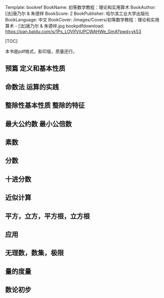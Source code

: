 Template: bookref
BookName: 初等数学教程：理论和实用算术
BookAuthor: [法]唐乃尔 & 朱德祥
BookScore: 2
BookPublisher: 哈尔滨工业大学出版社
BookLanguage: 中文
BookCover: /images/Covers/初等数学教程：理论和实用算术 - [法]唐乃尔 & 朱德祥.jpg
bookpdfdownload: https://pan.baidu.com/s/1Ps_LOVlfViUPCWAHWe_GmA?pwd=yk53



[TOC]

本书是pdf格式，影印版，质量还行。


## 预篇 定义和基本性质
## 命数法 运算的实践
## 整除性基本性质 整除的特征
## 最大公约数 最小公倍数
## 素数
## 分数
## 十进分数
## 近似计算
## 平方，立方，平方根，立方根
## 应用
## 无理数，数集，极限
## 量的度量
## 数论初步

